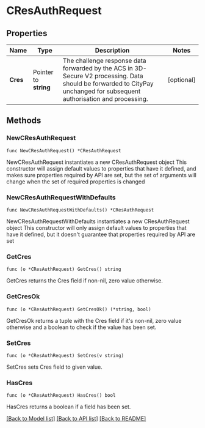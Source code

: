# CResAuthRequest

## Properties

Name | Type | Description | Notes
------------ | ------------- | ------------- | -------------
**Cres** | Pointer to **string** | The challenge response data forwarded by the ACS in 3D-Secure V2 processing. Data should be forwarded to CityPay unchanged for subsequent authorisation and processing.  | [optional] 

## Methods

### NewCResAuthRequest

`func NewCResAuthRequest() *CResAuthRequest`

NewCResAuthRequest instantiates a new CResAuthRequest object
This constructor will assign default values to properties that have it defined,
and makes sure properties required by API are set, but the set of arguments
will change when the set of required properties is changed

### NewCResAuthRequestWithDefaults

`func NewCResAuthRequestWithDefaults() *CResAuthRequest`

NewCResAuthRequestWithDefaults instantiates a new CResAuthRequest object
This constructor will only assign default values to properties that have it defined,
but it doesn't guarantee that properties required by API are set

### GetCres

`func (o *CResAuthRequest) GetCres() string`

GetCres returns the Cres field if non-nil, zero value otherwise.

### GetCresOk

`func (o *CResAuthRequest) GetCresOk() (*string, bool)`

GetCresOk returns a tuple with the Cres field if it's non-nil, zero value otherwise
and a boolean to check if the value has been set.

### SetCres

`func (o *CResAuthRequest) SetCres(v string)`

SetCres sets Cres field to given value.

### HasCres

`func (o *CResAuthRequest) HasCres() bool`

HasCres returns a boolean if a field has been set.


[[Back to Model list]](../README.md#documentation-for-models) [[Back to API list]](../README.md#documentation-for-api-endpoints) [[Back to README]](../README.md)


